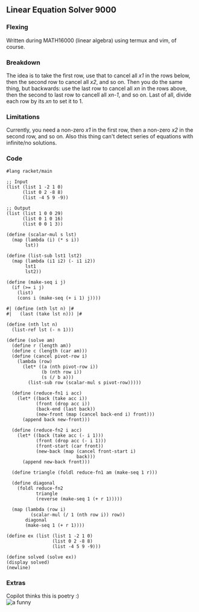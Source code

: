 ## Linear Equation Solver 9000

### Flexing
Written during MATH16000 (linear algebra) using termux and vim, of course.  


### Breakdown
The idea is to take the first row, use that to cancel all *x1* in the rows below, then the second row to cancel all *x2*, and so on. Then you do the same thing, but backwards: use the last row to cancel all *xn* in the rows above, then the second to last row to cancell all *xn-1*, and so on. Last of all, divide each row by its *xn* to set it to 1.  

### Limitations
Currently, you need a non-zero *x1* in the first row, then a non-zero *x2* in the second row, and so on. Also this thing can't detect series of equations with infinite/no solutions.

### Code

```racket
#lang racket/main

;; Input
(list (list 1 -2 1 0)
      (list 0 2 -8 8)
      (list -4 5 9 -9))

;; Output
(list (list 1 0 0 29) 
      (list 0 1 0 16) 
      (list 0 0 1 3))

(define (scalar-mul s lst)
  (map (lambda (i) (* s i))
       lst))

(define (list-sub lst1 lst2)
  (map (lambda (i1 i2) (- i1 i2))
       lst1
       lst2))

(define (make-seq i j)
  (if (>= i j)
    (list)
    (cons i (make-seq (+ i 1) j))))

#| (define (nth lst n) |#
#|   (last (take lst n))) |#

(define (nth lst n)
  (list-ref lst (- n 1)))

(define (solve am)
  (define r (length am))
  (define c (length (car am)))
  (define (cancel pivot-row i)
    (lambda (row)
      (let* ((a (nth pivot-row i))
             (b (nth row i))
             (s (/ b a)))
        (list-sub row (scalar-mul s pivot-row)))))

  (define (reduce-fn1 i acc)
    (let* ((back (take acc i))
           (front (drop acc i))
           (back-end (last back))
           (new-front (map (cancel back-end i) front)))
      (append back new-front)))

  (define (reduce-fn2 i acc)
    (let* ((back (take acc (- i 1)))
           (front (drop acc (- i 1)))
           (front-start (car front))
           (new-back (map (cancel front-start i)
                          back)))
      (append new-back front)))

  (define triangle (foldl reduce-fn1 am (make-seq 1 r)))

  (define diagonal
    (foldl reduce-fn2
           triangle
           (reverse (make-seq 1 (+ r 1)))))

  (map (lambda (row i)
         (scalar-mul (/ 1 (nth row i)) row))
       diagonal
       (make-seq 1 (+ r 1))))

(define ex (list (list 1 -2 1 0)
                 (list 0 2 -8 8)
                 (list -4 5 9 -9)))

(define solved (solve ex))
(display solved)
(newline)
```  

### Extras
Copilot thinks this is poetry :)  
![a funny](media/lineq-gh-completion.png)
